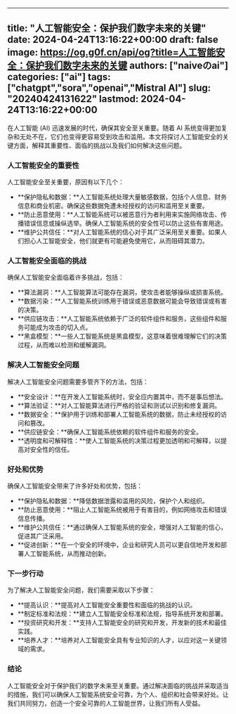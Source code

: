 
---
title: "人工智能安全：保护我们数字未来的关键"
date: 2024-04-24T13:16:22+00:00
draft: false
image: https://og.g0f.cn/api/og?title=人工智能安全：保护我们数字未来的关键
authors: ["naiveのai"]
categories: ["ai"]
tags: ["chatgpt","sora","openai","Mistral AI"]
slug: "20240424131622"
lastmod: 2024-04-24T13:16:22+00:00
---
在人工智能 (AI) 迅速发展的时代，确保其安全至关重要。随着 AI 系统变得更加复杂和无处不在，它们也变得更容易受到攻击和滥用。本文将探讨人工智能安全的关键方面，解释其重要性、面临的挑战以及我们如何解决这些问题。

### 人工智能安全的重要性

人工智能安全至关重要，原因有以下几个：

* **保护隐私和数据：**人工智能系统处理大量敏感数据，包括个人信息、财务信息和商业机密。确保这些数据免遭未经授权的访问和滥用至关重要。
* **防止恶意使用：**人工智能系统可以被恶意行为者利用来实施网络攻击、传播错误信息或操纵选举。确保人工智能系统的安全性可以防止这些有害用途。
* **维护公共信任：**对人工智能系统的信心对于其广泛采用至关重要。如果人们担心人工智能安全，他们就更有可能避免使用它，从而阻碍其潜力。

### 人工智能安全面临的挑战

确保人工智能安全面临着许多挑战，包括：

* **算法漏洞：**人工智能算法可能存在漏洞，使攻击者能够操纵或损害系统。
* **数据污染：**人工智能系统训练用于错误或恶意数据可能会导致错误或有害的决策。
* **供应链攻击：**人工智能系统依赖于广泛的软件组件和服务，这些组件和服务可能成为攻击的切入点。
* **黑盒模型：**一些人工智能系统是黑盒模型，这意味着很难理解它们的决策过程，从而难以检测和缓解漏洞。

### 解决人工智能安全问题

解决人工智能安全问题需要多管齐下的方法，包括：

* **安全设计：**在开发人工智能系统时，安全应内置其中，而不是事后想法。
* **算法验证：**对人工智能算法进行严格的验证和测试以识别和修复漏洞。
* **数据安全：**保护用于训练和部署人工智能系统的数据，防止未经授权的访问和篡改。
* **供应链安全：**确保人工智能系统依赖的软件组件和服务的安全。
* **透明度和可解释性：**使人工智能系统的决策过程更加透明和可解释，以提高对安全性的信任。

### 好处和优势

确保人工智能安全带来了许多好处和优势，包括：

* **保护隐私和数据：**降低数据泄露和滥用的风险，保护个人和组织。
* **防止恶意使用：**阻止人工智能系统被用于有害目的，例如网络攻击和错误信息传播。
* **维护公共信任：**通过确保人工智能系统的安全，增强对人工智能的信心，促进其广泛采用。
* **促进创新：**在一个安全的环境中，企业和研究人员可以更自信地开发和部署人工智能系统，从而推动创新。

### 下一步行动

为了解决人工智能安全问题，我们需要采取以下步骤：

* **提高认识：**提高对人工智能安全重要性和面临的挑战的认识。
* **制定标准和法规：**建立人工智能安全标准和法规，指导系统开发和部署。
* **投资研究和开发：**支持人工智能安全的研究和开发，开发新的技术和最佳实践。
* **培养人才：**培养对人工智能安全具有专业知识的人才，以应对这一关键领域的需求。

### 结论

人工智能安全对于保护我们的数字未来至关重要。通过解决面临的挑战并采取适当的措施，我们可以确保人工智能系统安全可靠，为个人、组织和社会带来好处。让我们共同努力，创造一个安全可靠的人工智能世界，让我们所有人受益。